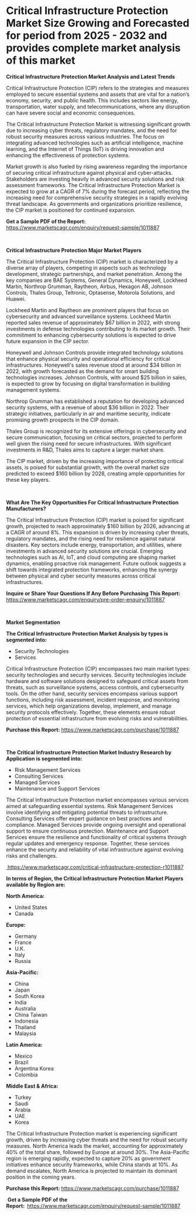 <p><h1>Critical Infrastructure Protection Market Size Growing and Forecasted for period from 2025 - 2032 and provides complete market analysis of this market</h1></p><p><strong>Critical Infrastructure Protection Market Analysis and Latest Trends</strong></p>
<p><p>Critical Infrastructure Protection (CIP) refers to the strategies and measures employed to secure essential systems and assets that are vital for a nation’s economy, security, and public health. This includes sectors like energy, transportation, water supply, and telecommunications, where any disruption can have severe social and economic consequences. </p><p>The Critical Infrastructure Protection Market is witnessing significant growth due to increasing cyber threats, regulatory mandates, and the need for robust security measures across various industries. The focus on integrating advanced technologies such as artificial intelligence, machine learning, and the Internet of Things (IoT) is driving innovation and enhancing the effectiveness of protection systems. </p><p>Market growth is also fueled by rising awareness regarding the importance of securing critical infrastructure against physical and cyber-attacks. Stakeholders are investing heavily in advanced security solutions and risk assessment frameworks. The Critical Infrastructure Protection Market is expected to grow at a CAGR of 7% during the forecast period, reflecting the increasing need for comprehensive security strategies in a rapidly evolving threat landscape. As governments and organizations prioritize resilience, the CIP market is positioned for continued expansion.</p></p>
<p><strong>Get a Sample PDF of the Report:&nbsp;</strong> <a href="https://www.marketscagr.com/enquiry/request-sample/1011887?utm_campaign=3548&utm_medium=2&utm_source=Github&utm_content=ia&utm_term=17042025&utm_id=critical-infrastructure-protection">https://www.marketscagr.com/enquiry/request-sample/1011887</a></p>
<p>&nbsp;</p>
<p><strong>Critical Infrastructure Protection Major Market Players</strong></p>
<p><p>The Critical Infrastructure Protection (CIP) market is characterized by a diverse array of players, competing in aspects such as technology development, strategic partnerships, and market penetration. Among the key companies are BAE Systems, General Dynamics, Honeywell, Lockheed Martin, Northrop Grumman, Raytheon, Airbus, Hexagon AB, Johnson Controls, Thales Group, Teltronic, Optasense, Motorola Solutions, and Huawei.</p><p>Lockheed Martin and Raytheon are prominent players that focus on cybersecurity and advanced surveillance systems. Lockheed Martin reported sales revenue of approximately $67 billion in 2022, with strong investments in defense technologies contributing to its market growth. Their commitment to enhancing cybersecurity solutions is expected to drive future expansion in the CIP sector.</p><p>Honeywell and Johnson Controls provide integrated technology solutions that enhance physical security and operational efficiency for critical infrastructures. Honeywell's sales revenue stood at around $34 billion in 2022, with growth forecasted as the demand for smart building technologies increases. Johnson Controls, with around $25 billion in sales, is expected to grow by focusing on digital transformation in building management systems.</p><p>Northrop Grumman has established a reputation for developing advanced security systems, with a revenue of about $36 billion in 2022. Their strategic initiatives, particularly in air and maritime security, indicate promising growth prospects in the CIP domain.</p><p>Thales Group is recognized for its extensive offerings in cybersecurity and secure communication, focusing on critical sectors, projected to perform well given the rising need for secure infrastructures. With significant investments in R&D, Thales aims to capture a larger market share.</p><p>The CIP market, driven by the increasing importance of protecting critical assets, is poised for substantial growth, with the overall market size predicted to exceed $160 billion by 2028, creating ample opportunities for these key players.</p></p>
<p>&nbsp;</p>
<p><strong>What Are The Key Opportunities For Critical Infrastructure Protection Manufacturers?</strong></p>
<p><p>The Critical Infrastructure Protection (CIP) market is poised for significant growth, projected to reach approximately $160 billion by 2026, advancing at a CAGR of around 8%. This expansion is driven by increasing cyber threats, regulatory mandates, and the rising need for resilience against natural disasters. Key sectors include energy, transportation, and utilities, where investments in advanced security solutions are crucial. Emerging technologies such as AI, IoT, and cloud computing are shaping market dynamics, enabling proactive risk management. Future outlook suggests a shift towards integrated protection frameworks, enhancing the synergy between physical and cyber security measures across critical infrastructures.</p></p>
<p><strong>Inquire or Share Your Questions If Any Before Purchasing This Report:</strong> <a href="https://www.marketscagr.com/enquiry/pre-order-enquiry/1011887?utm_campaign=3548&utm_medium=2&utm_source=Github&utm_content=ia&utm_term=17042025&utm_id=critical-infrastructure-protection">https://www.marketscagr.com/enquiry/pre-order-enquiry/1011887</a></p>
<p>&nbsp;</p>
<p><strong>Market Segmentation</strong></p>
<p><strong>The Critical Infrastructure Protection Market Analysis by types is segmented into:</strong></p>
<p><ul><li>Security Technologies</li><li>Services</li></ul></p>
<p><p>Critical Infrastructure Protection (CIP) encompasses two main market types: security technologies and security services. Security technologies include hardware and software solutions designed to safeguard critical assets from threats, such as surveillance systems, access controls, and cybersecurity tools. On the other hand, security services encompass various support functions, including risk assessment, incident response, and monitoring services, which help organizations develop, implement, and manage security protocols effectively. Together, these elements ensure robust protection of essential infrastructure from evolving risks and vulnerabilities.</p></p>
<p><strong>Purchase this Report:&nbsp;</strong><a href="https://www.marketscagr.com/purchase/1011887?utm_campaign=3548&utm_medium=2&utm_source=Github&utm_content=ia&utm_term=17042025&utm_id=critical-infrastructure-protection">https://www.marketscagr.com/purchase/1011887</a></p>
<p>&nbsp;</p>
<p><strong>The Critical Infrastructure Protection Market Industry Research by Application is segmented into:</strong></p>
<p><ul><li>Risk Management Services</li><li>Consulting Services</li><li>Managed Services</li><li>Maintenance and Support Services</li></ul></p>
<p><p>The Critical Infrastructure Protection market encompasses various services aimed at safeguarding essential systems. Risk Management Services involve identifying and mitigating potential threats to infrastructure. Consulting Services offer expert guidance on best practices and compliance. Managed Services provide ongoing oversight and operational support to ensure continuous protection. Maintenance and Support Services ensure the resilience and functionality of critical systems through regular updates and emergency response. Together, these services enhance the security and reliability of vital infrastructure against evolving risks and challenges.</p></p>
<p><a href="https://www.marketscagr.com/critical-infrastructure-protection-r1011887?utm_campaign=3548&utm_medium=2&utm_source=Github&utm_content=ia&utm_term=17042025&utm_id=critical-infrastructure-protection">&nbsp;https://www.marketscagr.com/critical-infrastructure-protection-r1011887</a></p>
<p><strong>In terms of Region, the Critical Infrastructure Protection Market Players available by Region are:</strong></p>
<p>
    <p> <strong> North America: </strong>
        <ul>
            <li>United States</li>
            <li>Canada</li>
        </ul>
        </p> 
    <p> <strong> Europe: </strong>
        <ul>
            <li>Germany</li>
            <li>France</li>
            <li>U.K.</li>
            <li>Italy</li>
            <li>Russia</li>
        </ul>
        </p> 
    <p> <strong> Asia-Pacific: </strong>
        <ul>
            <li>China</li>
            <li>Japan</li>
            <li>South Korea</li>
            <li>India</li>
            <li>Australia</li>
            <li>China Taiwan</li>
            <li>Indonesia</li>
            <li>Thailand</li>
            <li>Malaysia</li>
        </ul>
        </p> 
    <p> <strong> Latin America: </strong>
        <ul>
            <li>Mexico</li>
            <li>Brazil</li>
            <li>Argentina Korea</li>
            <li>Colombia</li>
        </ul>
        </p> 
    <p> <strong> Middle East & Africa: </strong>
        <ul>
            <li>Turkey</li>
            <li>Saudi</li>
            <li>Arabia</li>
            <li>UAE</li>
            <li>Korea</li>
        </ul>
    </p>
    </p>
<p><p>The Critical Infrastructure Protection market is experiencing significant growth, driven by increasing cyber threats and the need for robust security measures. North America leads the market, accounting for approximately 40% of the total share, followed by Europe at around 30%. The Asia-Pacific region is emerging rapidly, expected to capture 20% as government initiatives enhance security frameworks, while China stands at 10%. As demand escalates, North America is projected to maintain its dominant position in the coming years.</p></p>
<p><strong>Purchase this Report: </strong><a href="https://www.marketscagr.com/purchase/1011887?utm_campaign=3548&utm_medium=2&utm_source=Github&utm_content=ia&utm_term=17042025&utm_id=critical-infrastructure-protection">https://www.marketscagr.com/purchase/1011887</a></p>
<p>&nbsp;<strong>Get a Sample PDF of the Report:&nbsp;&nbsp;</strong><a href="https://www.marketscagr.com/enquiry/request-sample/1011887?utm_campaign=3548&utm_medium=2&utm_source=Github&utm_content=ia&utm_term=17042025&utm_id=critical-infrastructure-protection">https://www.marketscagr.com/enquiry/request-sample/1011887</a></p>
<p><strong></strong></p>
<p><p></p><p></p><p></p></p>